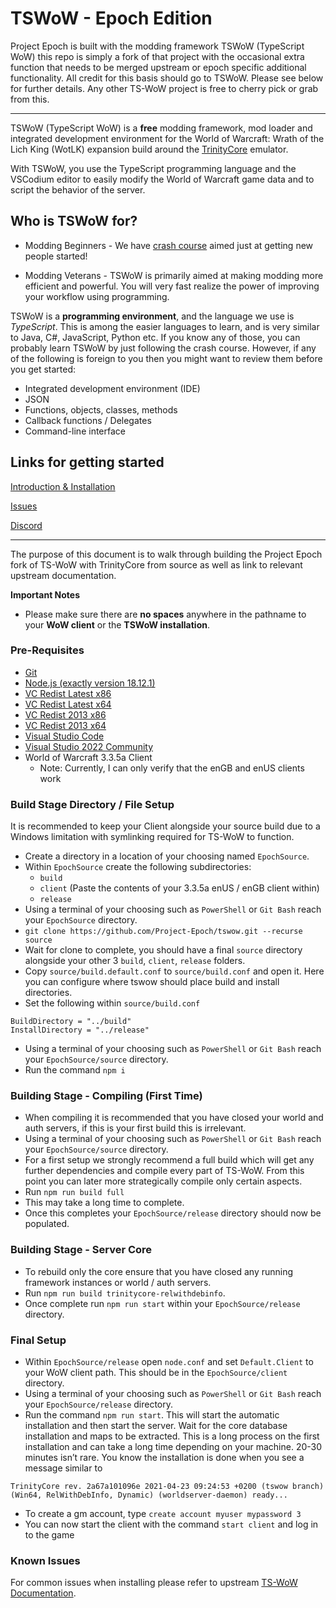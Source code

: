 # TSWoW - Epoch Edition

Project Epoch is built with the modding framework TSWoW (TypeScript WoW) this repo is simply a fork of that project with the occasional extra function that needs to be merged upstream or epoch specific additional functionality. All credit for this basis should go to TSWoW. Please see below for further details. Any other TS-WoW project is free to cherry pick or grab from this.

-----------------------------

TSWoW (TypeScript WoW) is a **free** modding framework, mod loader and integrated development environment for the World of Warcraft: Wrath of the Lich King (WotLK) expansion build around the [TrinityCore](https://github.com/trinitycore/trinitycore) emulator.

With TSWoW, you use the TypeScript programming language and the VSCodium editor to easily modify the World of Warcraft game data and to script the behavior of the server.

## Who is TSWoW for?

- Modding Beginners - We have [crash course](https://tswow.github.io/tswow-wiki/) aimed just at getting new people started!

- Modding Veterans - TSWoW is primarily aimed at making modding more efficient and powerful. You will very fast realize the power of improving your workflow using programming.

TSWoW is a **programming environment**, and the language we use is _TypeScript_. This is among the easier languages to learn, and is very similar to Java, C#, JavaScript, Python etc. If you know any of those, you can probably learn TSWoW by just following the crash course. However, if any of the following is foreign to you then you might want to review them before you get started:

- Integrated development environment (IDE)
- JSON
- Functions, objects, classes, methods
- Callback functions / Delegates
- Command-line interface

## Links for getting started

[Introduction & Installation](https://tswow.github.io/tswow-wiki/)

[Issues](https://github.com/tswow/tswow/issues)

[Discord](https://discord.gg/M89n6TZh9x)

--------------------------

The purpose of this document is to walk through building the Project Epoch fork of TS-WoW with TrinityCore from source as well as link to relevant upstream documentation.

**Important Notes**

- Please make sure there are **no spaces** anywhere in the pathname to your **WoW client** or the **TSWoW installation**.

### Pre-Requisites

- [Git](https://github.com/git-for-windows/git/releases/download/v2.30.0.windows.2/Git-2.30.0.2-64-bit.exe)
- [Node.js (exactly version 18.12.1)](https://nodejs.org/dist/v18.12.1/node-v18.12.1-x64.msi)
- [VC Redist Latest x86](https://aka.ms/vs/16/release/vc_redist.x86.exe)
- [VC Redist Latest x64](https://aka.ms/vs/16/release/vc_redist.x64.exe)
- [VC Redist 2013 x86](https://download.microsoft.com/download/2/E/6/2E61CFA4-993B-4DD4-91DA-3737CD5CD6E3/vcredist_x86.exe)
- [VC Redist 2013 x64](https://download.microsoft.com/download/2/E/6/2E61CFA4-993B-4DD4-91DA-3737CD5CD6E3/vcredist_x64.exe)
- [Visual Studio Code](https://code.visualstudio.com/)
- [Visual Studio 2022 Community](https://visualstudio.microsoft.com/downloads/)
- World of Warcraft 3.3.5a Client
    - Note: Currently, I can only verify that the enGB and enUS clients work

### Build Stage Directory / File Setup

It is recommended to keep your Client alongside your source build due to a Windows limitation with symlinking required for TS-WoW to function.

- Create a directory in a location of your choosing named `EpochSource`.
- Within `EpochSource` create the following subdirectories:
    - `build`
    - `client` (Paste the contents of your 3.3.5a enUS / enGB client within)
    - `release`
- Using a terminal of your choosing such as `PowerShell` or `Git Bash` reach your `EpochSource` directory.
- `git clone https://github.com/Project-Epoch/tswow.git --recurse source`
- Wait for clone to complete, you should have a final `source` directory alongside your other 3 `build`, `client`, `release` folders.
- Copy `source/build.default.conf` to `source/build.conf` and open it. Here you can configure where tswow should place build and install directories.
- Set the following within `source/build.conf`

```
BuildDirectory = "../build"
InstallDirectory = "../release"
```

- Using a terminal of your choosing such as `PowerShell` or `Git Bash` reach your `EpochSource/source` directory.
- Run the command `npm i`

### Building Stage - Compiling (First Time)

- When compiling it is recommended that you have closed your world and auth servers, if this is your first build this is irrelevant.
- Using a terminal of your choosing such as `PowerShell` or `Git Bash` reach your `EpochSource/source` directory.
- For a first setup we strongly recommend a full build which will get any further dependencies and compile every part of TS-WoW. From this point you can later more strategically compile only certain aspects.
- Run `npm run build full`
- This may take a long time to complete.
- Once this completes your `EpochSource/release` directory should now be populated.

### Building Stage - Server Core

- To rebuild only the core ensure that you have closed any running framework instances or world / auth servers.
- Run `npm run build trinitycore-relwithdebinfo`.
- Once complete run `npm run start` within your `EpochSource/release` directory.

### Final Setup

- Within `EpochSource/release` open `node.conf` and set `Default.Client` to your WoW client path. This should be in the `EpochSource/client` directory.
- Using a terminal of your choosing such as `PowerShell` or `Git Bash` reach your `EpochSource/release` directory.
- Run the command `npm run start`. This will start the automatic installation and then start the server. Wait for the core database installation and maps to be extracted. This is a long process on the first installation and can take a long time depending on your machine. 20-30 minutes isn’t rare. You know the installation is done when you see a message similar to 

```
TrinityCore rev. 2a67a101096e 2021-04-23 09:24:53 +0200 (tswow branch) (Win64, RelWithDebInfo, Dynamic) (worldserver-daemon) ready...
```

- To create a gm account, type `create account myuser mypassword 3`
- You can now start the client with the command `start client` and log in to the game

### Known Issues

For common issues when installing please refer to upstream [TS-WoW Documentation](https://tswow.github.io/tswow-wiki/installation/compiling#known-issues).
